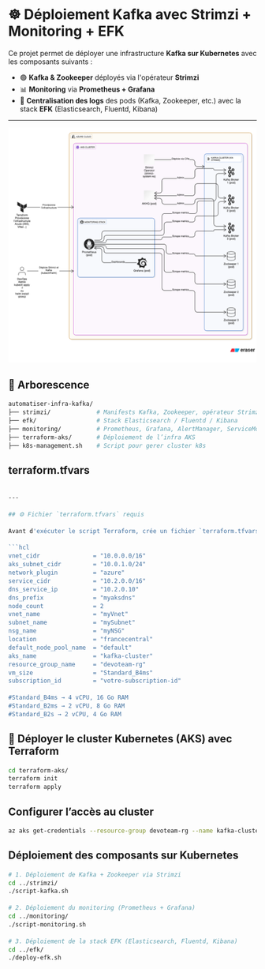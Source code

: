 # ☸️ Déploiement Kafka avec Strimzi + Monitoring + EFK

Ce projet permet de déployer une infrastructure **Kafka sur Kubernetes** avec les composants suivants :

- 🟢 **Kafka & Zookeeper** déployés via l'opérateur **Strimzi**
- 📊 **Monitoring** via **Prometheus + Grafana**
- 📁 **Centralisation des logs** des pods (Kafka, Zookeeper, etc.) avec la stack **EFK** (Elasticsearch, Fluentd, Kibana)

---
![Architecture Kafka Strimzi + EFK + Monitoring](./annexe-sans-gitops.png)

## 📂 Arborescence

```bash
automatiser-infra-kafka/
├── strimzi/             # Manifests Kafka, Zookeeper, opérateur Strimzi
├── efk/                 # Stack Elasticsearch / Fluentd / Kibana
├── monitoring/          # Prometheus, Grafana, AlertManager, ServiceMonitors
├── terraform-aks/       # Déploiement de l’infra AKS 
├── k8s-management.sh    # Script pour gerer cluster k8s
```
## terraform.tfvars
```bash

---

## ⚙️ Fichier `terraform.tfvars` requis

Avant d'exécuter le script Terraform, crée un fichier `terraform.tfvars` dans le dossier `terraform-aks/` avec le contenu suivant (à adapter selon ton environnement) :

```hcl
vnet_cidr               = "10.0.0.0/16"
aks_subnet_cidr         = "10.0.1.0/24"
network_plugin          = "azure"
service_cidr            = "10.2.0.0/16"
dns_service_ip          = "10.2.0.10"
dns_prefix              = "myaksdns"
node_count              = 2
vnet_name               = "myVnet"
subnet_name             = "mySubnet"
nsg_name                = "myNSG"
location                = "francecentral"
default_node_pool_name  = "default"
aks_name                = "kafka-cluster"
resource_group_name     = "devoteam-rg"
vm_size                 = "Standard_B4ms"
subscription_id         = "votre-subscription-id"

#Standard_B4ms → 4 vCPU, 16 Go RAM
#Standard_B2ms → 2 vCPU, 8 Go RAM
#Standard_B2s → 2 vCPU, 4 Go RAM
```
## 🚀 Déployer le cluster Kubernetes (AKS) avec Terraform
```bash
cd terraform-aks/
terraform init
terraform apply
```
## Configurer l’accès au cluster
```bash
az aks get-credentials --resource-group devoteam-rg --name kafka-cluster
```

## Déploiement des composants sur Kubernetes
```bash
# 1. Déploiement de Kafka + Zookeeper via Strimzi
cd ../strimzi/
./script-kafka.sh

# 2. Déploiement du monitoring (Prometheus + Grafana)
cd ../monitoring/
./script-monitoring.sh

# 3. Déploiement de la stack EFK (Elasticsearch, Fluentd, Kibana)
cd ../efk/
./deploy-efk.sh
```